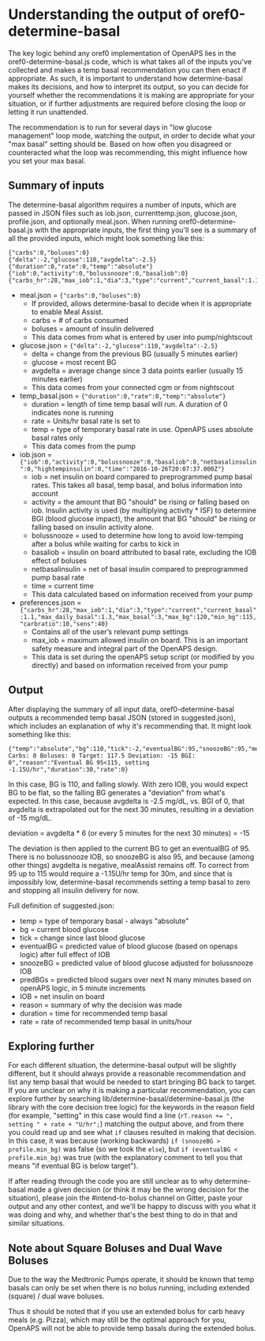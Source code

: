 # Understanding the output of oref0-determine-basal

The key logic behind any oref0 implementation of OpenAPS lies in the oref0-determine-basal.js code, which is what takes all of the inputs you've collected and makes a temp basal recommendation you can then enact if appropriate.  As such, it is important to understand how determine-basal makes its decisions, and how to interpret its output, so you can decide for yourself whether the recommendations it is making are appropriate for your situation, or if further adjustments are required before closing the loop or letting it run unattended.

The recommendation is to run for several days in "low glucose management" loop mode, watching the output, in order to decide what your "max basal" setting should be. Based on how often you disagreed or counteracted what the loop was recommending, this might influence how you set your max basal.

## Summary of inputs

The determine-basal algorithm requires a number of inputs, which are passed in JSON files such as iob.json, currenttemp.json, glucose.json, profile.json, and optionally meal.json.  When running oref0-determine-basal.js with the appropriate inputs, the first thing you'll see is a summary of all the provided inputs, which might look something like this:

```
{"carbs":0,"boluses":0}
{"delta":-2,"glucose":110,"avgdelta":-2.5}
{"duration":0,"rate":0,"temp":"absolute"}
{"iob":0,"activity":0,"bolussnooze":0,"basaliob":0}
{"carbs_hr":28,"max_iob":1,"dia":3,"type":"current","current_basal":1.1,"max_daily_basal":1.3,"max_basal":3,"max_bg":120,"min_bg":115,"carbratio":10,"sens":40}
```

* meal.json = `{"carbs":0,"boluses":0}`
  * If provided, allows determine-basal to decide when it is appropriate to enable Meal Assist.
  * carbs = # of carbs consumed
  * boluses = amount of insulin delivered
  * This data comes from what is entered by user into pump/nightscout
* glucose.json = `{"delta":-2,"glucose":110,"avgdelta":-2.5}`
  * delta = change from the previous BG (usually 5 minutes earlier)
  * glucose = most recent BG
  * avgdelta = average change since 3 data points earlier (usually 15 minutes earlier)
  * This data comes from your connected cgm or from nightscout
* temp_basal.json = `{"duration":0,"rate":0,"temp":"absolute"}`
  * duration = length of time temp basal will run. A duration of 0 indicates none is running
  * rate = Units/hr basal rate is set to
  * temp = type of temporary basal rate in use. OpenAPS uses absolute basal rates only
  * This data comes from the pump
* iob.json = `{"iob":0,"activity":0,"bolussnooze":0,"basaliob":0,"netbasalinsulin":0,"hightempinsulin":0,"time":"2016-10-26T20:07:37.000Z"}`
  * iob = net insulin on board compared to preprogrammed pump basal rates. This takes all basal, temp basal, and bolus information into account
  * activity = the amount that BG "should" be rising or falling based on iob.
  Insulin activity is used (by multiplying activity * ISF) to determine BGI (blood glucose impact), the amount that BG "should" be rising or falling based on insulin activity alone.
  * bolussnooze = used to determine how long to avoid low-temping after a bolus while waiting for carbs to kick in
  * basaliob = insulin on board attributed to basal rate, excluding the IOB effect of boluses
  * netbasalinsulin = net of basal insulin compared to preprogrammed pump basal rate
  * time = current time
  * This data calculated based on information received from your pump
* preferences.json = `{"carbs_hr":28,"max_iob":1,"dia":3,"type":"current","current_basal":1.1,"max_daily_basal":1.3,"max_basal":3,"max_bg":120,"min_bg":115,"carbratio":10,"sens":40}`
	* Contains all of the user’s relevant pump settings
	* max_iob = maximum allowed insulin on board. This is an important safety measure and integral part of the OpenAPS design.
	* This data is set during the openAPS setup script (or modified by you directly) and based on information received from your pump

## Output

After displaying the summary of all input data, oref0-determine-basal outputs a recommended temp basal JSON (stored in suggested.json), which includes an explanation of why it's recommending that.  It might look something like this:

```
{"temp":"absolute","bg":110,"tick":-2,"eventualBG":95,"snoozeBG":95,"mealAssist":"Off: Carbs: 0 Boluses: 0 Target: 117.5 Deviation: -15 BGI: 0","reason":"Eventual BG 95<115, setting -1.15U/hr","duration":30,"rate":0}
```

In this case, BG is 110, and falling slowly.  With zero IOB, you would expect BG to be flat, so the falling BG generates a "deviation" from what's expected.  In this case, because avgdelta is -2.5 mg/dL, vs. BGI of 0, that avgdelta is extrapolated out for the next 30 minutes, resulting in a deviation of -15 mg/dL.

deviation = avgdelta * 6 (or every 5 minutes for the next 30 minutes) = -15

The deviation is then applied to the current BG to get an eventualBG of 95.  There is no bolussnooze IOB, so snoozeBG is also 95, and because (among other things) avgdelta is negative, mealAssist remains off.  To correct from 95 up to 115 would require a -1.15U/hr temp for 30m, and since that is impossibly low, determine-basal recommends setting a temp basal to zero and stopping all insulin delivery for now.

Full definition of suggested.json:
* temp = type of temporary basal - always "absolute"
* bg = current blood glucose
* tick = change since last blood glucose
* eventualBG = predicted value of blood glucose (based on openaps logic) after full effect of IOB
* snoozeBG = predicted value of blood glucose adjusted for bolussnooze IOB
* predBGs = predicted blood sugars over next N many minutes based on openAPS logic, in 5 minute increments
* IOB = net insulin on board
* reason = summary of why the decision was made
* duration = time for recommended temp basal
* rate = rate of recommended temp basal in units/hour


## Exploring further

For each different situation, the determine-basal output will be slightly different, but it should always provide a reasonable recommendation and list any temp basal that would be needed to start bringing BG back to target.  If you are unclear on why it is making a particular recommendation, you can explore further by searching lib/determine-basal/determine-basal.js (the library with the core decision tree logic) for the keywords in the reason field (for example, "setting" in this case would find a line (`rT.reason += ", setting " + rate + "U/hr";`) matching the output above, and from there you could read up and see what `if` clauses resulted in making that decision.  In this case, it was because (working backwards) `if (snoozeBG > profile.min_bg)` was false (so we took the `else`), but `if (eventualBG < profile.min_bg)` was true (with the explanatory comment to tell you that means "if eventual BG is below target").

If after reading through the code you are still unclear as to why determine-basal made a given decision (or think it may be the wrong decision for the situation), please join the #intend-to-bolus channel on Gitter, paste your output and any other context, and we'll be happy to discuss with you what it was doing and why, and whether that's the best thing to do in that and similar situations.

## Note about Square Boluses and Dual Wave Boluses

Due to the way the Medtronic Pumps operate, it should be known that temp basals can only be set when there is no bolus running, including extended (square) / dual wave boluses.  

Thus it should be noted that if you use an extended bolus for carb heavy meals (e.g. Pizza), which may still be the optimal approach for you, OpenAPS will not be able to provide temp basals during the extended bolus.
